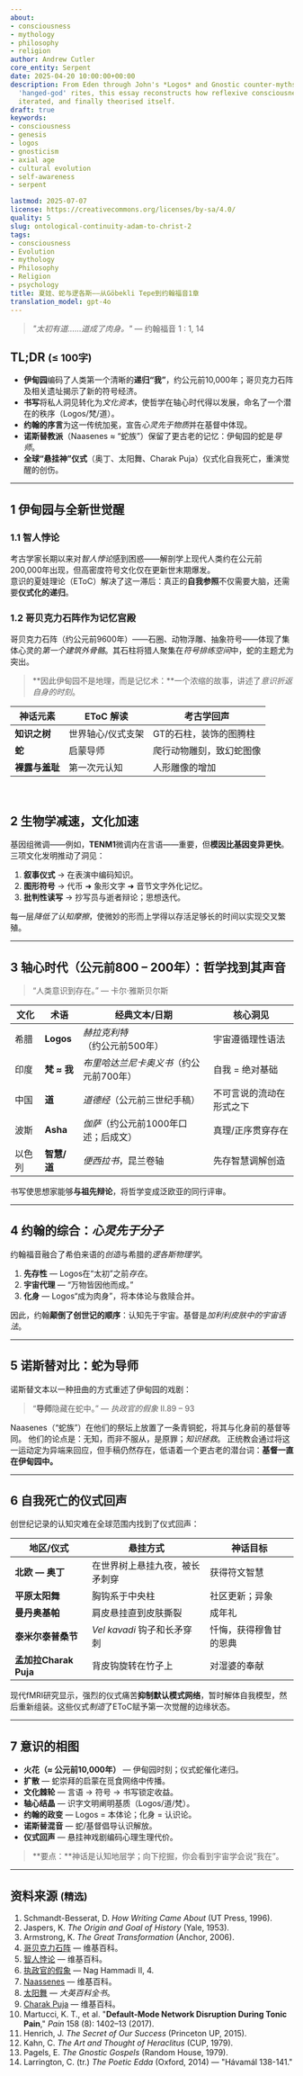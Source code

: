 ```yaml
---
about:
- consciousness
- mythology
- philosophy
- religion
author: Andrew Cutler
core_entity: Serpent
date: 2025-04-20 10:00:00+00:00
description: From Eden through John's *Logos* and Gnostic counter-myths to global
  'hanged-god' rites, this essay reconstructs how reflexive consciousness emerged,
  iterated, and finally theorised itself.
draft: true
keywords:
- consciousness
- genesis
- logos
- gnosticism
- axial age
- cultural evolution
- self-awareness
- serpent

lastmod: 2025-07-07
license: https://creativecommons.org/licenses/by-sa/4.0/
quality: 5
slug: ontological-continuity-adam-to-christ-2
tags:
- consciousness
- Evolution
- mythology
- Philosophy
- Religion
- psychology
title: 夏娃、蛇与逻各斯——从Göbekli Tepe到约翰福音1章
translation_model: gpt-4o
---
```


> *"太初有道……道成了肉身。"* — 约翰福音 1 : 1, 14

## TL;DR <small>(≤ 100字)</small>

- **伊甸园**编码了人类第一个清晰的**递归“我”**，约公元前10,000年；哥贝克力石阵及相关遗址揭示了新的符号经济。
- **书写**将私人洞见转化为*文化资本*，使哲学在轴心时代得以发展，命名了一个潜在的秩序（Logos/梵/道）。
- **约翰的序言**为这一传统加冕，宣告*心灵先于物质*并在基督中体现。
- **诺斯替教派**（Naasenes ≈ “蛇族”）保留了更古老的记忆：伊甸园的蛇是*导师*。
- **全球“悬挂神”仪式**（奥丁、太阳舞、Charak Puja）仪式化自我死亡，重演觉醒的创伤。

---

## 1  伊甸园与全新世觉醒

### 1.1  智人悖论

考古学家长期以来对*智人悖论*感到困惑——解剖学上现代人类约在公元前200,000年出现，但高密度符号文化仅在更新世末期爆发。  
意识的夏娃理论（EToC）解决了这一滞后：真正的**自我参照**不仅需要大脑，还需要**仪式化的递归**。

### 1.2  哥贝克力石阵作为记忆宫殿  

哥贝克力石阵（约公元前9600年）——石圈、动物浮雕、抽象符号——体现了集体心灵的*第一个建筑外骨骼*。其石柱将猎人聚集在*符号排练空间*中，蛇的主题尤为突出。

> **因此伊甸园不是地理，而是记忆术：**一个浓缩的故事，讲述了*意识折返自身的时刻*。

| 神话元素 | EToC 解读 | 考古学回声 |
|---|---|---|
| **知识之树** | 世界轴心/仪式支架 | GT的石柱，装饰的图腾柱 |
| **蛇** | 启蒙导师 | 爬行动物雕刻，致幻蛇图像 |
| **裸露与羞耻** | 第一次元认知 | 人形雕像的增加 |

<br>

## 2 生物学减速，文化加速

基因组微调——例如，**TENM1**微调内在言语——重要，但**模因比基因变异更快**。三项文化发明推动了洞见：

1. **叙事仪式** → 在表演中编码知识。
2. **图形符号** → 代币 ➜ 象形文字 ➜ 音节文字外化记忆。
3. **批判性读写** → 抄写员与逝者辩论；思想迭代。

每一层*降低了认知摩擦*，使微妙的形而上学得以存活足够长的时间以实现交叉繁殖。

---

## 3  轴心时代（公元前800 – 200年）：哲学找到其声音

> “人类意识到存在。” — 卡尔·雅斯贝尔斯

| 文化 | 术语 | 经典文本/日期 | 核心洞见 |
|---|---|---|---|
| 希腊 | **Logos** | *赫拉克利特*（约公元前500年） | 宇宙遵循理性语法 |
| 印度 | **梵 ≈ 我** | *布里哈达兰尼卡奥义书*（约公元前700年） | 自我 = 绝对基础 |
| 中国 | **道** | *道德经*（公元前三世纪手稿） | 不可言说的流动在形式之下 |
| 波斯 | **Asha** | *伽萨*（约公元前1000年口述；后成文） | 真理/正序贯穿存在 |
| 以色列 | **智慧/道** | *便西拉书*，昆兰卷轴 | 先存智慧调解创造 |

书写使思想家能够**与祖先辩论**，将哲学变成泛欧亚的同行评审。

---

## 4  约翰的综合：*心灵先于分子*

约翰福音融合了希伯来语的*创造*与希腊的*逻各斯物理学*。

1. **先存性** — Logos在“太初”之前*存在*。
2. **宇宙代理** — “万物皆因他而成。”
3. **化身** — Logos“成为肉身”，将本体论与救赎合并。

因此，约翰**颠倒了创世记的顺序**：认知先于宇宙。基督是*加利利皮肤中的宇宙语法*。

---

## 5 诺斯替对比：蛇为导师

诺斯替文本以一种扭曲的方式重述了伊甸园的戏剧：

> “**导师**隐藏在蛇中。” — *执政官的假象* II.89 – 93

Naasenes（“蛇族”）在他们的祭坛上放置了一条青铜蛇，将其与化身前的基督等同。
他们的论点是：无知，而非不服从，是原罪；*知识拯救*。
正统教会通过将这一运动定为异端来回应，但手稿仍然存在，低语着一个更古老的潜台词：**基督一直在伊甸园中。**

---

## 6  自我死亡的仪式回声

创世纪记录的认知灾难在全球范围内找到了仪式回声：

| 地区/仪式 | 悬挂方式 | 神话目标 |
|---|---|---|
| **北欧 — 奥丁** | 在世界树上悬挂九夜，被长矛刺穿 | 获得符文智慧 |
| **平原太阳舞** | 胸钩系于中央柱 | 社区更新；异象 |
| **曼丹奥基帕** | 肩皮悬挂直到皮肤撕裂 | 成年礼 |
| **泰米尔泰普桑节** | *Vel kavadi* 钩子和长矛穿刺 | 忏悔，获得穆鲁甘的恩典 |
| **孟加拉Charak Puja** | 背皮钩旋转在竹子上 | 对湿婆的奉献 |

现代fMRI研究显示，强烈的仪式痛苦**抑制默认模式网络**，暂时解体自我模型，然后重新组装。这些仪式*制造*了EToC赋予第一次觉醒的边缘状态。

---

## 7  意识的相图

- **火花（≈ 公元前10,000年）** — 伊甸园时刻；仪式蛇催化递归。
- **扩散** — 蛇崇拜的启蒙在觅食网络中传播。
- **文化棘轮** — 言语 → 符号 → 书写锁定收益。
- **轴心结晶** — 识字文明阐明基质（Logos/道/梵）。
- **约翰的政变** — Logos = 本体论；化身 = 认识论。
- **诺斯替混音** — 蛇/基督倡导认识解放。
- **仪式回声** — 悬挂神戏剧编码心理生理代价。

> **要点：**神话是认知地层学；向下挖掘，你会看到宇宙学会说“我在”。

---

## 资料来源 <small>(精选)</small>

1. Schmandt-Besserat, D. *How Writing Came About* (UT Press, 1996).
2. Jaspers, K. *The Origin and Goal of History* (Yale, 1953).
3. Armstrong, K. *The Great Transformation* (Anchor, 2006).
4. [哥贝克力石阵](https://en.wikipedia.org/wiki/G%C3%B6bekli_Tepe) — 维基百科。
5. [智人悖论](https://en.wikipedia.org/wiki/Sapient_paradox) — 维基百科。
6. [执政官的假象](https://en.wikipedia.org/wiki/Hypostasis_of_the_Archons) — Nag Hammadi II, 4.
7. [Naassenes](https://en.wikipedia.org/wiki/Naassenes) — 维基百科。
8. [太阳舞](https://www.britannica.com/topic/Sun-Dance) — *大英百科全书*。
9. [Charak Puja](https://en.wikipedia.org/wiki/Charak_Puja) — 维基百科。
10. Martucci, K. T., et al. "**Default-Mode Network Disruption During Tonic Pain**," *Pain* 158 (8): 1402–13 (2017).
11. Henrich, J. *The Secret of Our Success* (Princeton UP, 2015).
12. Kahn, C. *The Art and Thought of Heraclitus* (CUP, 1979).
13. Pagels, E. *The Gnostic Gospels* (Random House, 1979).
14. Larrington, C. (tr.) *The Poetic Edda* (Oxford, 2014) — "Hávamál 138-141."